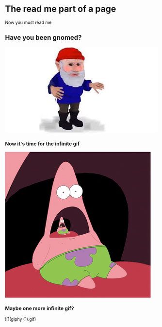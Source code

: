 # The read me part of a page
Now you must read me

## Have you been gnomed?
![](gnome.jpg)

### Now it's time for the infinite gif
![](giphy.gif)

### Maybe one more infinite gif?
![](giphy (1).gif)
